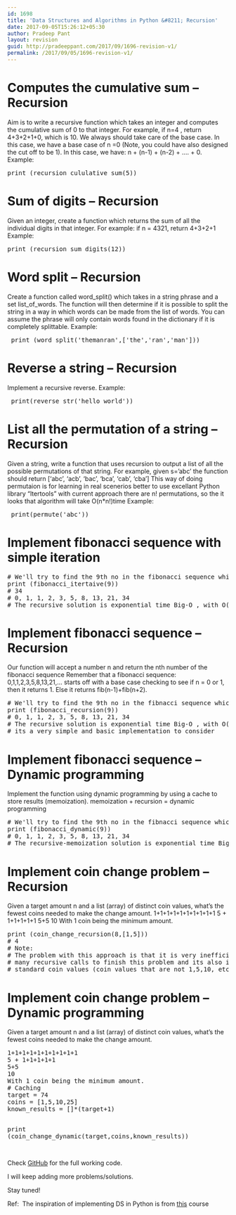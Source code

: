 ```yaml
---
id: 1698
title: 'Data Structures and Algorithms in Python &#8211; Recursion'
date: 2017-09-05T15:26:12+05:30
author: Pradeep Pant
layout: revision
guid: http://pradeeppant.com/2017/09/1696-revision-v1/
permalink: /2017/09/05/1696-revision-v1/
---
```

# Computes the cumulative sum &#8211; Recursion

Aim is to write a recursive function which takes an integer and computes the cumulative sum of 0 to that integer. For example, if n=4 , return 4+3+2+1+0, which is 10. We always should take care of the base case. In this case, we have a base case of n =0 (Note, you could have also designed the cut off to be 1). In this case, we have: n + (n-1) + (n-2) + &#8230;. + 0. Example:

<div class="highlight highlight-source-python">
  <pre><span class="pl-c1">print</span> (recursion_cululative_sum(<span class="pl-c1">5</span>))</pre>
</div>

# <a id="user-content-sum-of-digits---recursion" class="anchor" href="https://github.com/ppant/DS-Algos-Python#sum-of-digits---recursion" aria-hidden="true"></a>Sum of digits &#8211; Recursion

Given an integer, create a function which returns the sum of all the individual digits in that integer. For example: if n = 4321, return 4+3+2+1 Example:

<div class="highlight highlight-source-python">
  <pre><span class="pl-c1">print</span> (recursion_sum_digits(<span class="pl-c1">12</span>))</pre>
</div>

# <a id="user-content-word-split---recursion" class="anchor" href="https://github.com/ppant/DS-Algos-Python#word-split---recursion" aria-hidden="true"></a>Word split &#8211; Recursion

Create a function called word\_split() which takes in a string phrase and a set list\_of_words. The function will then determine if it is possible to split the string in a way in which words can be made from the list of words. You can assume the phrase will only contain words found in the dictionary if it is completely splittable. Example:

<div class="highlight highlight-source-python">
  <pre> <span class="pl-c1">print</span> (word_split(<span class="pl-s"><span class="pl-pds">'</span>themanran<span class="pl-pds">'</span></span>,[<span class="pl-s"><span class="pl-pds">'</span>the<span class="pl-pds">'</span></span>,<span class="pl-s"><span class="pl-pds">'</span>ran<span class="pl-pds">'</span></span>,<span class="pl-s"><span class="pl-pds">'</span>man<span class="pl-pds">'</span></span>]))</pre>
</div>

# <a id="user-content-reverse-a-string---recursion" class="anchor" href="https://github.com/ppant/DS-Algos-Python#reverse-a-string---recursion" aria-hidden="true"></a>Reverse a string &#8211; Recursion

Implement a recursive reverse. Example:

<div class="highlight highlight-source-python">
  <pre> <span class="pl-c1">print</span>(reverse_str(<span class="pl-s"><span class="pl-pds">'</span>hello world<span class="pl-pds">'</span></span>))</pre>
</div>

# <a id="user-content-list-all-the-permutation-of-a-string---recursion" class="anchor" href="https://github.com/ppant/DS-Algos-Python#list-all-the-permutation-of-a-string---recursion" aria-hidden="true"></a>List all the permutation of a string &#8211; Recursion

Given a string, write a function that uses recursion to output a list of all the possible permutations of that string. For example, given s=&#8217;abc&#8217; the function should return [&#8216;abc&#8217;, &#8216;acb&#8217;, &#8216;bac&#8217;, &#8216;bca&#8217;, &#8216;cab&#8217;, &#8216;cba&#8217;] This way of doing permutaion is for learning in real scenerios better to use excellant Python library &#8220;ltertools&#8221; with current approach there are n! permutations, so the it looks that algorithm will take O(n*n!)time Example:

<div class="highlight highlight-source-python">
  <pre> <span class="pl-c1">print</span>(permute(<span class="pl-s"><span class="pl-pds">'</span>abc<span class="pl-pds">'</span></span>))</pre>
</div>

# <a id="user-content-implement-fibonacci-sequence-with-simple-iteration" class="anchor" href="https://github.com/ppant/DS-Algos-Python#implement-fibonacci-sequence-with-simple-iteration" aria-hidden="true"></a>Implement fibonacci sequence with simple iteration

<div class="highlight highlight-source-python">
  <pre><span class="pl-c"># We'll try to find the 9th no in the fibonacci sequence which is 34</span>
<span class="pl-c1">print</span> (fibonacci_itertaive(<span class="pl-c1">9</span>))
<span class="pl-c"># 34</span>
<span class="pl-c"># 0, 1, 1, 2, 3, 5, 8, 13, 21, 34</span>
<span class="pl-c"># The recursive solution is exponential time Big-O , with O(n).</span></pre>
</div>

# <a id="user-content-implement-fibonacci-sequence---recursion" class="anchor" href="https://github.com/ppant/DS-Algos-Python#implement-fibonacci-sequence---recursion" aria-hidden="true"></a>Implement fibonacci sequence &#8211; Recursion

Our function will accept a number n and return the nth number of the fibonacci sequence Remember that a fibonacci sequence: 0,1,1,2,3,5,8,13,21,&#8230; starts off with a base case checking to see if n = 0 or 1, then it returns 1. Else it returns fib(n-1)+fib(n+2).

<div class="highlight highlight-source-python">
  <pre><span class="pl-c"># We'll try to find the 9th no in the fibnacci sequence which is 34</span>
<span class="pl-c1">print</span> (fibonacci_recursion(<span class="pl-c1">9</span>))
<span class="pl-c"># 0, 1, 1, 2, 3, 5, 8, 13, 21, 34</span>
<span class="pl-c"># The recursive solution is exponential time Big-O , with O(2^n). However, </span>
<span class="pl-c"># its a very simple and basic implementation to consider</span></pre>
</div>

# <a id="user-content-implement-fibonacci-sequence---dynamic-programming" class="anchor" href="https://github.com/ppant/DS-Algos-Python#implement-fibonacci-sequence---dynamic-programming" aria-hidden="true"></a>Implement fibonacci sequence &#8211; Dynamic programming

Implement the function using dynamic programming by using a cache to store results (memoization). memoization + recursion = dynamic programming

<div class="highlight highlight-source-python">
  <pre><span class="pl-c"># We'll try to find the 9th no in the fibnacci sequence which is 34</span>
<span class="pl-c1">print</span> (fibonacci_dynamic(<span class="pl-c1">9</span>))
<span class="pl-c"># 0, 1, 1, 2, 3, 5, 8, 13, 21, 34</span>
<span class="pl-c"># The recursive-memoization solution is exponential time Big-O , with O(n)</span></pre>
</div>

# <a id="user-content-implement-coin-change-problem---recursion" class="anchor" href="https://github.com/ppant/DS-Algos-Python#implement-coin-change-problem---recursion" aria-hidden="true"></a>Implement coin change problem &#8211; Recursion

Given a target amount n and a list (array) of distinct coin values, what&#8217;s the fewest coins needed to make the change amount. 1+1+1+1+1+1+1+1+1+1 5 + 1+1+1+1+1 5+5 10 With 1 coin being the minimum amount.

<div class="highlight highlight-source-python">
  <pre><span class="pl-c1">print</span> (coin_change_recursion(<span class="pl-c1">8</span>,[<span class="pl-c1">1</span>,<span class="pl-c1">5</span>]))
<span class="pl-c"># 4</span>
<span class="pl-c"># Note:</span>
<span class="pl-c"># The problem with this approach is that it is very inefficient! It can take many, </span>
<span class="pl-c"># many recursive calls to finish this problem and its also inaccurate for non </span>
<span class="pl-c"># standard coin values (coin values that are not 1,5,10, etc.)</span></pre>
</div>

# <a id="user-content-implement-coin-change-problem---dynamic-programming" class="anchor" href="https://github.com/ppant/DS-Algos-Python#implement-coin-change-problem---dynamic-programming" aria-hidden="true"></a>Implement coin change problem &#8211; Dynamic programming

Given a target amount n and a list (array) of distinct coin values, what&#8217;s the fewest coins needed to make the change amount.

<div class="highlight highlight-source-python">
  <pre><span class="pl-c1">1</span><span class="pl-k">+</span><span class="pl-c1">1</span><span class="pl-k">+</span><span class="pl-c1">1</span><span class="pl-k">+</span><span class="pl-c1">1</span><span class="pl-k">+</span><span class="pl-c1">1</span><span class="pl-k">+</span><span class="pl-c1">1</span><span class="pl-k">+</span><span class="pl-c1">1</span><span class="pl-k">+</span><span class="pl-c1">1</span><span class="pl-k">+</span><span class="pl-c1">1</span><span class="pl-k">+</span><span class="pl-c1">1</span>
<span class="pl-c1">5</span> <span class="pl-k">+</span> <span class="pl-c1">1</span><span class="pl-k">+</span><span class="pl-c1">1</span><span class="pl-k">+</span><span class="pl-c1">1</span><span class="pl-k">+</span><span class="pl-c1">1</span><span class="pl-k">+</span><span class="pl-c1">1</span>
<span class="pl-c1">5</span><span class="pl-k">+</span><span class="pl-c1">5</span>
<span class="pl-c1">10</span>
With <span class="pl-c1">1</span> coin being the minimum amount.
<span class="pl-c"># Caching</span>
target <span class="pl-k">=</span> <span class="pl-c1">74</span>
coins <span class="pl-k">=</span> [<span class="pl-c1">1</span>,<span class="pl-c1">5</span>,<span class="pl-c1">10</span>,<span class="pl-c1">25</span>]
known_results <span class="pl-k">=</span> [<span class="pl-c1"></span>]<span class="pl-k">*</span>(target<span class="pl-k">+</span><span class="pl-c1">1</span>)

<span class="pl-c1">print</span> (coin_change_dynamic(target,coins,known_results))

</pre>
</div>

Check [GitHub](https://github.com/ppant/DS-Algos-Python) for the full working code.

I will keep adding more problems/solutions.

Stay tuned!

Ref:  The inspiration of implementing DS in Python is from [this](http://interactivepython.org/runestone/static/pythonds/index.html) course